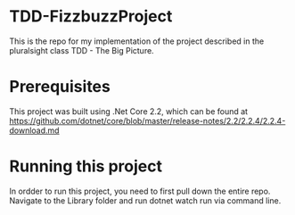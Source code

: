 # TDD-FizzbuzzProject
This is the repo for my implementation of the project described in the pluralsight class TDD - The Big Picture.

# Prerequisites
This project was built using .Net Core 2.2, which can be found at https://github.com/dotnet/core/blob/master/release-notes/2.2/2.2.4/2.2.4-download.md
# Running this project
In ordder to run this project, you need to first pull down the entire repo. Navigate to the Library folder and run dotnet watch run via command line.
